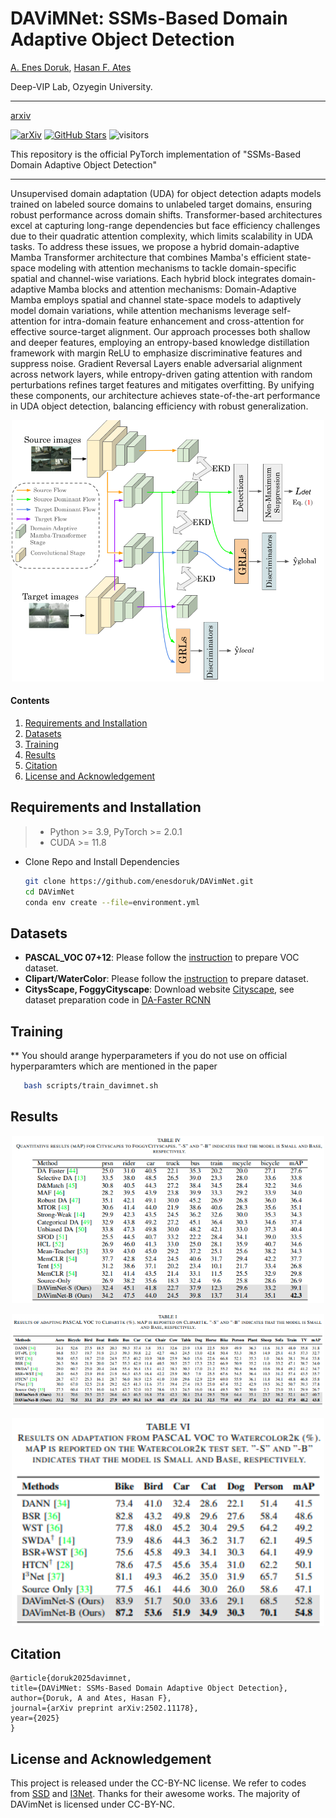 # DAViMNet: SSMs-Based Domain Adaptive Object Detection

[A. Enes Doruk](www.linkedin.com/in/enesdrk), [Hasan F. Ates](https://www.ozyegin.edu.tr/en/faculty/hasanates-cs)

Deep-VIP Lab, Ozyegin University.

---

[arxiv](https://arxiv.org/abs/2502.11178)

[![arXiv](https://img.shields.io/badge/arXiv-Paper-<COLOR>.svg)](https://arxiv.org/abs/2502.11178)
[![GitHub Stars](https://img.shields.io/github/stars/enesdoruk/DAVimNet?style=social)](https://github.com/enesdoruk/DAVimNet)
![visitors](https://visitor-badge.laobi.icu/badge?page_id=enesdoruk/DAVimNet)

This repository is the official PyTorch implementation of "SSMs-Based Domain Adaptive Object Detection"

---

Unsupervised domain adaptation (UDA) for object detection adapts models trained on labeled source domains to unlabeled target domains, ensuring robust performance across domain shifts. Transformer-based architectures excel at capturing long-range dependencies but face efficiency challenges due to their quadratic attention complexity, which limits scalability in UDA tasks. To address these issues, we propose a hybrid domain-adaptive Mamba Transformer architecture that combines Mamba's efficient state-space modeling with attention mechanisms to tackle domain-specific spatial and channel-wise variations. Each hybrid block integrates domain-adaptive Mamba blocks and attention mechanisms: Domain-Adaptive Mamba employs spatial and channel state-space models to adaptively model domain variations, while attention mechanisms leverage self-attention for intra-domain feature enhancement and cross-attention for effective source-target alignment. Our approach processes both shallow and deeper features, employing an entropy-based knowledge distillation framework with margin ReLU to emphasize discriminative features and suppress noise. Gradient Reversal Layers enable adversarial alignment across network layers, while entropy-driven gating attention with random perturbations refines target features and mitigates overfitting. By unifying these components, our architecture achieves state-of-the-art performance in UDA object detection, balancing efficiency with robust generalization.

<p align="center">
  <img width="500" src="assets/overall_arch.png">
</p>

#### Contents

1. [Requirements and Installation](#Requirements-and-Installation)
1. [Datasets](#Datasets)
1. [Training](#Training)
1. [Results](#Results)
1. [Citation](#Citation)
1. [License and Acknowledgement](#License-and-Acknowledgement)


## Requirements and Installation
> - Python >= 3.9, PyTorch >= 2.0.1
> - CUDA >= 11.8

- Clone Repo and Install Dependencies
    ```bash
   git clone https://github.com/enesdoruk/DAVimNet.git
   cd DAVimNet
   conda env create --file=environment.yml
   ```


## Datasets

* **PASCAL_VOC 07+12**: Please follow the [instruction](https://github.com/rbgirshick/py-faster-rcnn#beyond-the-demo-installation-for-training-and-testing-models) to prepare VOC dataset.
* **Clipart/WaterColor**: Please follow the [instruction](https://github.com/naoto0804/cross-domain-detection/tree/master/datasets) to prepare dataset.
* **CitysScape, FoggyCityscape**: Download website [Cityscape](https://www.cityscapes-dataset.com/), see dataset preparation code in [DA-Faster RCNN](https://github.com/yuhuayc/da-faster-rcnn/tree/master/prepare_data)

## Training
** You should arange hyperparameters if you do not use on official hyperparamters which are mentioned in the paper
```bash
   bash scripts/train_davimnet.sh
   ```


## Results

<p align="center">
  <img width="500" src="assets/cityscapes.png">
</p>

<p align="center">
  <img width="500" src="assets/clipart.png">
</p>

<p align="center">
  <img width="500" src="assets/watercolor.png">
</p>

## Citation
  ```
  @article{doruk2025davimnet,
  title={DAViMNet: SSMs-Based Domain Adaptive Object Detection},
  author={Doruk, A and Ates, Hasan F},
  journal={arXiv preprint arXiv:2502.11178},
  year={2025}
}
  ```

## License and Acknowledgement
This project is released under the CC-BY-NC license. We refer to codes from [SSD](https://github.com/amdegroot/ssd.pytorch) and [I3Net](https://github.com/czzbb/I3Net/tree/main). Thanks for their awesome works. The majority of DAVimNet is licensed under CC-BY-NC.
